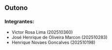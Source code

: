 ## Outono

### Integrantes:
- Victor Rosa Lima (202510360)
- José Henrique de Oliveira Marcon (202510283)
- Henrique Novaes Goncalves (202510198)